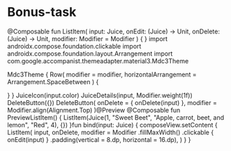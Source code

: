 # Bonus-task
@Composable
fun ListItem(
   input: Juice,
   onEdit: (Juice) -> Unit,
   onDelete: (Juice) -> Unit,
   modifier: Modifier = Modifier
) {
}
import androidx.compose.foundation.clickable
import androidx.compose.foundation.layout.Arrangement
import com.google.accompanist.themeadapter.material3.Mdc3Theme

Mdc3Theme {
   Row(
       modifier = modifier,
       horizontalArrangement = Arrangement.SpaceBetween
   ) {

   }
}
JuiceIcon(input.color)
JuiceDetails(input, Modifier.weight(1f))
DeleteButton({})
DeleteButton(
   onDelete = {
       onDelete(input)
   },
   modifier = Modifier.align(Alignment.Top)
)@Preview
@Composable
fun PreviewListItem() {
   ListItem(Juice(1, "Sweet Beet", "Apple, carrot, beet, and lemon", "Red", 4), {})
}fun bind(input: Juice) {
    composeView.setContent {
        ListItem(
            input,
            onDelete,
            modifier = Modifier
                .fillMaxWidth()
                .clickable {
                    onEdit(input)
                }
                .padding(vertical = 8.dp, horizontal = 16.dp),
       )
   }
}
